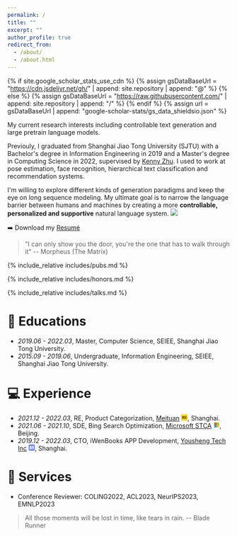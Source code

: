 ```yaml
---
permalink: /
title: ""
excerpt: ""
author_profile: true
redirect_from: 
  - /about/
  - /about.html
---
```


{% if site.google_scholar_stats_use_cdn %}
{% assign gsDataBaseUrl = "https://cdn.jsdelivr.net/gh/" | append: site.repository | append: "@" %}
{% else %}
{% assign gsDataBaseUrl = "https://raw.githubusercontent.com/" | append: site.repository | append: "/" %}
{% endif %}
{% assign url = gsDataBaseUrl | append: "google-scholar-stats/gs_data_shieldsio.json" %}

<span class='anchor' id='about-me'></span>


<!-- I work at [Shark-NLP](https://github.com/Shark-NLP) Shanghai AI Lab as a NLP researcher now, supervised by [Lingpeng Kong](https://ikekonglp.github.io/). -->
My current research interests including controllable text generation and large pretrain language models. 

Previouly, I graduated from Shanghai Jiao Tong University (SJTU) with a Bachelor's degree in Information Engineering in 2019 and a Master's degree in Computing Science in 2022, supervised by [Kenny Zhu](https://www.cs.sjtu.edu.cn/~kzhu/). I used to work at pose estimation, face recognition, hierarchical text classification and recommendation systems.

I'm willing to explore different kinds of generation paradigms and keep the eye on long sequence modeling. My ultimate goal is to narrow the language barrier between humans and machines by creating a more **controllable, personalized and supportive** natural language system. <a href='https://scholar.google.com/citations?user=F86VNoMAAAAJ&hl=en'><img src="https://img.shields.io/endpoint?url={{ url | url_encode }}&logo=Google%20Scholar&labelColor=f6f6f6&color=9cf&style=flat&label=citations"></a>

➡️ Download my [Resumé](./uploads/resume.pdf)


> "I can only show you the door, you're the one that has to walk through it" -- Morpheus (The Matrix)


{% include_relative includes/pubs.md %}

{% include_relative includes/honors.md %}

{% include_relative includes/talks.md %}


# 📖 Educations
- *2019.06 - 2022.03*, Master, Computer Science, SEIEE, Shanghai Jiao Tong University. 
- *2015.09 - 2019.06*, Undergraduate, Information Engineering, SEIEE, Shanghai Jiao Tong University. 

# 💻 Experience
- *2021.12 - 2022.03*, RE, Product Categorization, [Meituan]() <img src='./images/meituan.svg' style='width: 1em;'>, Shanghai.
- *2021.06 - 2021.10*, SDE, Bing Search Optimization, [Microsoft STCA]() <img src='./images/Microsoft.svg' style='width: 1em;'>, Beijing.
- *2019.12 - 2022.03*, CTO, iWenBooks APP Development, [Yousheng Tech Inc]() <img src='./images/iwen.svg' style='width: 1em;'>, Shanghai.

# 📌 Services
- Conference Reviewer: COLING2022, ACL2023, NeurIPS2023, EMNLP2023

> All those moments will be lost in time, like tears in rain. -- Blade Runner